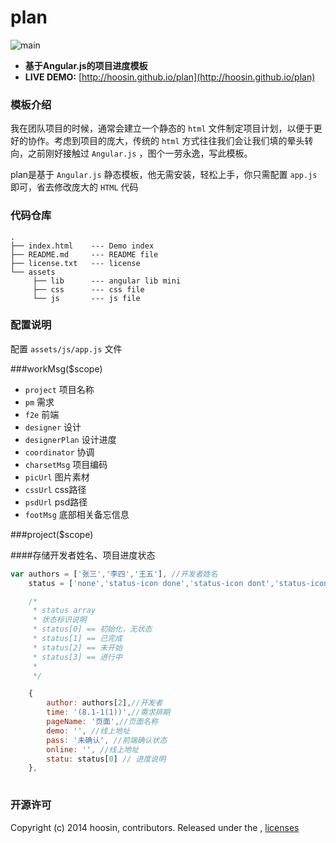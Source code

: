 plan
====

![main](https://raw.githubusercontent.com/hoosin/plan/master/assets/main.jpg)

- **基于Angular.js的项目进度模板**
- **LIVE DEMO:** [http://hoosin.github.io/plan](http://hoosin.github.io/plan)


### 模板介绍

我在团队项目的时候，通常会建立一个静态的 ```html``` 文件制定项目计划，以便于更好的协作。考虑到项目的庞大，传统的 ```html``` 方式往往我们会让我们填的晕头转向，之前刚好接触过 ```Angular.js``` ，图个一劳永逸，写此模板。

plan是基于 ```Angular.js``` 静态模板，他无需安装，轻松上手，你只需配置 ``` app.js ``` 即可，省去修改庞大的 ```HTML``` 代码

### 代码仓库

```
.
├── index.html    --- Demo index
├── README.md     --- README file
├── license.txt   --- license
└── assets
     ├── lib      --- angular lib mini
     ├── css      --- css file
     └── js       --- js file
```

### 配置说明

配置 ```assets/js/app.js``` 文件

###workMsg($scope)

- ```project```      项目名称
- ```pm```           需求
- ```f2e```          前端
- ```designer```     设计
- ```designerPlan``` 设计进度
- ```coordinator```  协调
- ```charsetMsg```   项目编码
- ```picUrl```       图片素材
- ```cssUrl```       css路径
- ```psdUrl```       psd路径
- ```footMsg```      底部相关备忘信息

###project($scope)

####存储开发者姓名、项目进度状态

```js
var authors = ['张三','李四','王五'], //开发者姓名
	status = ['none','status-icon done','status-icon dont','status-icon doing']; //项目进度状态

	/*
	 * status array 
	 * 状态标识说明
	 * status[0] == 初始化，无状态
	 * status[1] == 已完成
	 * status[2] == 未开始
	 * status[3] == 进行中
	 * 
	 */ 
```

```js
	{
		author: authors[2],//开发者
		time: '(8.1-1(1))',//需求排期
		pageName: '页面',//页面名称
		demo: '', //线上地址
		pass: '未确认', //前端确认状态
		online: '', //线上地址
		statu: status[0] // 进度说明
	},
	
```

### 开源许可

Copyright (c) 2014 hoosin, contributors.
Released under the ,  [licenses](https://raw.githubusercontent.com/hoosin/plan/master/LICENSE)

